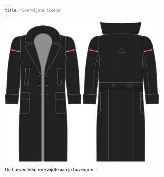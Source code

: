 ```yaml
---
title: "Overwijdte biceps"
---
```


![Overwijdte biceps](./bicepsease.svg)

De hoeveelheid overwijdte aan je bovenarm.





